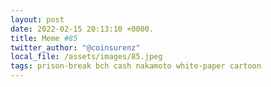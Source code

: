 ```yaml
---
layout: post
date: 2022-02-15 20:13:10 +0000.
title: Meme #85
twitter_author: "@coinsurenz"
local_file: /assets/images/85.jpeg
tags: prison-break bch cash nakamoto white-paper cartoon
---
```

